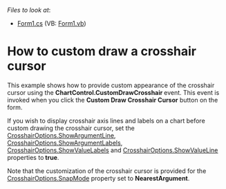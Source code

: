 <!-- default file list -->
*Files to look at*:

* [Form1.cs](./CS/CustomDrawCrosshairCursor/Form1.cs) (VB: [Form1.vb](./VB/CustomDrawCrosshairCursor/Form1.vb))
<!-- default file list end -->
# How to custom draw a crosshair cursor


<p>This example shows how to provide custom appearance of the crosshair cursor using the  <strong>ChartControl.CustomDrawCrosshair </strong>event. This event is invoked when you click the <strong>Custom Draw Crosshair Cursor</strong> button on the form. </p><p>If you wish to display crosshair axis  lines and labels on a chart before custom drawing the crosshair cursor, set the <a href="http://help.devexpress.com/#XtraCharts/DevExpressXtraChartsCrosshairOptions_ShowArgumentLinetopic"><u>CrosshairOptions.ShowArgumentLine</u></a>, <a href="http://help.devexpress.com/#XtraCharts/DevExpressXtraChartsCrosshairOptions_ShowArgumentLabelstopic"><u>CrosshairOptions.ShowArgumentLabels</u></a>, <a href="http://help.devexpress.com/#XtraCharts/DevExpressXtraChartsCrosshairOptions_ShowValueLabelstopic"><u>CrosshairOptions.ShowValueLabels</u></a> and <a href="http://help.devexpress.com/#XtraCharts/DevExpressXtraChartsCrosshairOptions_ShowValueLinetopic"><u>CrosshairOptions.ShowValueLine</u></a> properties to<strong> true</strong>. </p><p>Note that the customization of the crosshair cursor is provided for the <a href="http://documentation.devexpress.com/#XtraCharts/DevExpressXtraChartsCrosshairOptions_SnapModetopic"><u>CrosshairOptions.SnapMode</u></a> property set to <strong>NearestArgument</strong>.</p>

<br/>


